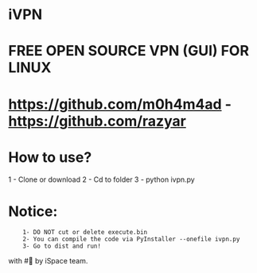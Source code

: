 # iVPN
# FREE OPEN SOURCE VPN (GUI) FOR LINUX
# https://github.com/m0h4m4ad - https://github.com/razyar

# How to use? 
   1 - Clone or download 
   2 - Cd to folder
   3 - python ivpn.py
  
  
# Notice: 
        1- DO NOT cut or delete execute.bin 
        2- You can compile the code via PyInstaller --onefile ivpn.py
        3- Go to dist and run!
    
    
    
with #🖤 by iSpace team.
